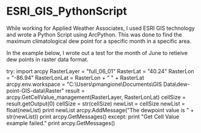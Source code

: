# ESRI_GIS_PythonScript

While working for Applied Weather Associates, I used ESRI GIS technology and wrote a Python Script using ArcPython.  This was done to find the maximum climatological dew point
for a specific month in a specific area.  

In the example below, I wrote out a test for the month of June to retieive dew points in raster data format. 

try:
	import arcpy
	RasterLayer = "full_06_01"
	RasterLat = "40.24"
	RasterLon = "-86.94"
	RasterLonLat = RasterLon + " " + RasterLat
	arcpy.env.workspace = "C:\Users\pmangione\Documents\GIS Data\dew-point-GIS-data\Raster"
	result = arcpy.GetCellValue_management(RasterLayer, RasterLonLat)
	cellSize = result.getOutput(0)
	cellSize = str(cellSize)
	newList = cellSize
	newList = float(newList)
	print newList
	arcpy.AddMessage("The dewpoint value is " + str(newList))
	print arcpy.GetMessages()
except:
	print "Get Cell Value example failed."
	print arcpy.GetMessages()
